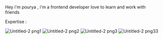 Hey i'm pourya , i'm a frontend developer love to learn and work with friends 

Expertise : 

![Untitled-2 png1](https://github.com/user-attachments/assets/674383f9-6c2d-4b53-af10-aaea2864e653) ![Untitled-2 png2](https://github.com/user-attachments/assets/646a5bbf-3c77-4592-b127-fa1b7949933c)   ![Untitled-2 png3](https://github.com/user-attachments/assets/c8fc42f8-255f-4cc7-93e6-60c41c768b37)  ![Untitled-2 png33](https://github.com/user-attachments/assets/c63851c5-7d65-49af-8c8d-adb3c8941d42)




